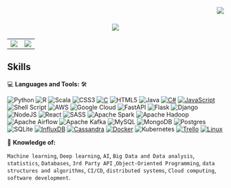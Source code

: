 <!--
### 👋  hi, there 
I'm a passionate **Software Developer** and **AI/ML Engineer** with a strong focus on **Data Engineering** and a deep enthusiasm for **AWS Cloud technologies**. 
My journey in tech has been driven by a desire to leverage data and machine learning to solve real-world problems.

As someone who is always passionate for learning more about tech and extracting information from data.
I love to build systems that collect, manage, and convert raw data into usable information, analyze data
using machine learning algorithms and ever since been a self taught software developer also unstopped learner. 
I have evolved into a Full Stack web development projects and digital systems.
-->
<!--
<img src="https://github.com/fermat01/fermat01/blob/master/logo-prof.gif" width="350px" height=200px>
-->

<img align="right" src="https://visitor-badge.laobi.icu/badge?page_id=fermat01" />

<h1 align="center">
    <img src="https://readme-typing-svg.herokuapp.com/?font=Righteous&size=35&center=true&vCenter=true&width=500&height=70&duration=4000&lines=Hi+There+!+👋;+I'm+Vianney+!;" />
</h1>



<table>
     <td>
<img align="center"
  src="https://github-readme-stats-jade-chi.vercel.app/api?username=fermat01&theme=bluefy&show_icons=true&hide_border=true&count_private=true" />
</td>

<td>
<img align="center"
     src="https://github-readme-stats-jade-chi.vercel.app/api/top-langs/?username=fermat01&size_weight=0.5&count_weight=0.5&layout=compact&theme=bluefy&include_forks=true&langs_count=15&hide_border=true&hide=jupyter%20notebook" />
</td>

</table>




## Skills

💻 **Languages and Tools:** 🛠️<br>

<!--
Badges url list
https://github.com/inttter/md-badges
-->

![Python](https://img.shields.io/badge/Python-3670A0?style=flat&logo=python&logoColor=ffdd54) 
![R](https://img.shields.io/badge/R-%23276DC3.svg?style=flat&logo=r&logoColor=white) 
![Scala](https://img.shields.io/badge/Scala-%23DC322F.svg?style=flat&logo=scala&logoColor=white)
![CSS3](https://img.shields.io/badge/CSS3-%231572B6.svg?style=flat&logo=css3&logoColor=white)
[![C](https://img.shields.io/badge/C-00599C?logo=c&logoColor=white)](#)
![HTML5](https://img.shields.io/badge/Html5-%23E34F26.svg?style=flat&logo=html5&logoColor=white)
![Java](https://img.shields.io/badge/Java-%23ED8B00.svg?style=flat&logo=java&logoColor=white)
[![C#](https://custom-icon-badges.demolab.com/badge/C%23-%23239120.svg?logo=cshrp&logoColor=white)](#)
[![JavaScript](https://img.shields.io/badge/JavaScript-F7DF1E?logo=javascript&logoColor=000)](#)
![Shell Script](https://img.shields.io/badge/Shell_script-%23121011.svg?style=flat&logo=gnu-bash&logoColor=white) 
![AWS](https://img.shields.io/badge/AWS-%23FF9900.svg?style=flat&logo=amazon-aws&logoColor=white) 
![Google Cloud](https://img.shields.io/badge/Google%20Cloud-%234285F4.svg?style=flat&logo=google-cloud&logoColor=white) 
![FastAPI](https://img.shields.io/badge/FastAPI-005571?style=flat&logo=fastapi) 
![Flask](https://img.shields.io/badge/Flask-%23000.svg?style=flat&logo=flask&logoColor=white)
![Django](https://img.shields.io/badge/Django-%23092E20.svg?style=flat&logo=django&logoColor=white) 
![NodeJS](https://img.shields.io/badge/Node.js-6DA55F?style=flat&logo=node.js&logoColor=white) 
![React](https://img.shields.io/badge/React-%2320232a.svg?style=flat&logo=react&logoColor=%2361DAFB)
![SASS](https://img.shields.io/badge/SASS-hotpink.svg?style=flat&logo=SASS&logoColor=white) 
![Apache Spark](https://img.shields.io/badge/Apache%20Spark-FFFFFF?style=flat&logo=Apache%20Spark&logoColor=E24F26)
![Apache Hadoop](https://img.shields.io/badge/Apache%20Hadoop-FFFFFF?style=flat&logo=Apache%20Hadoop&logoColor=0078D6)
![Apache Airflow](https://img.shields.io/badge/Apache%20Airflow-017CEE?style=flat&logo=Apache%20Airflow&logoColor=white) 
![Apache Kafka](https://img.shields.io/badge/Apache%20Kafka-000?style=flat&logo=Apache%20Kafka&logoColor=white) 
![MySQL](https://img.shields.io/badge/Mysql-%2300f.svg?style=flat&logo=mysql&logoColor=white) 
![MongoDB](https://img.shields.io/badge/MongoDB-%234ea94b.svg?style=flat&logo=mongodb&logoColor=white)
![Postgres](https://img.shields.io/badge/Postgres-%23316192.svg?style=flat&logo=postgresql&logoColor=white) 
![SQLite](https://img.shields.io/badge/Sqlite-%2307405e.svg?style=flat&logo=sqlite&logoColor=white)
[![InfluxDB](https://img.shields.io/badge/InfluxDB-22ADF6?logo=influxdb&logoColor=fff)](#) 
[![Cassandra](https://img.shields.io/badge/Cassandra-%231287B1.svg?logo=apache-cassandra&logoColor=white)](#)
[![Docker](https://img.shields.io/badge/Docker-2496ED?logo=docker&logoColor=fff)](#)
![Kubernetes](https://img.shields.io/badge/Kubernetes-%23326ce5.svg?style=flat&logo=kubernetes&logoColor=white)
[![Trello](https://img.shields.io/badge/Trello-0052CC?logo=trello&logoColor=fff)](#)
[![Linux](https://img.shields.io/badge/Linux-FCC624?logo=linux&logoColor=black)](#)





🧐 **Knowledge of:**<br>

`Machine learning`, `Deep learning`,  `AI`, `Big Data and Data analysis`, `statistics`, `Databases`, `3rd Party API` ,`Object-Oriented Programming`, `data structures and algorithms`, `CI/CD`, `distributed systems`, `Cloud computing`, `software development`.


<!--
**fermat01/fermat01** is a ✨ _special_ ✨ repository because its `README.md` (this file) appears on your GitHub profile.

Here are some ideas to get you started:

- 🔭 I’m currently working on ...
- 🌱 I’m currently learning ...
- 👯 I’m looking to collaborate on ...
- 🤔 I’m looking for help with ...
- 💬 Ask me about ...
- 📫 How to reach me: ...
- 😄 Pronouns: ...
- ⚡ Fun fact: ...
-->
